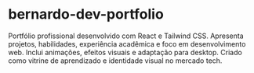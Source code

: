 # bernardo-dev-portfolio
Portfólio profissional desenvolvido com React e Tailwind CSS. Apresenta projetos, habilidades, experiência acadêmica e foco em desenvolvimento web. Inclui animações, efeitos visuais e adaptação para desktop. Criado como vitrine de aprendizado e identidade visual no mercado tech.

